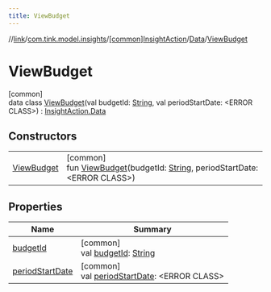 ```yaml
---
title: ViewBudget
---
```

//[link](../../../../../index.html)/[com.tink.model.insights](../../../index.html)/[[common]InsightAction](../../index.html)/[Data](../index.html)/[ViewBudget](index.html)



# ViewBudget



[common]\
data class [ViewBudget](index.html)(val budgetId: [String](https://kotlinlang.org/api/latest/jvm/stdlib/kotlin/-string/index.html), val periodStartDate: &lt;ERROR CLASS&gt;) : [InsightAction.Data](../index.html)



## Constructors


| | |
|---|---|
| [ViewBudget](-view-budget.html) | [common]<br>fun [ViewBudget](-view-budget.html)(budgetId: [String](https://kotlinlang.org/api/latest/jvm/stdlib/kotlin/-string/index.html), periodStartDate: &lt;ERROR CLASS&gt;) |


## Properties


| Name | Summary |
|---|---|
| [budgetId](budget-id.html) | [common]<br>val [budgetId](budget-id.html): [String](https://kotlinlang.org/api/latest/jvm/stdlib/kotlin/-string/index.html) |
| [periodStartDate](period-start-date.html) | [common]<br>val [periodStartDate](period-start-date.html): &lt;ERROR CLASS&gt; |

